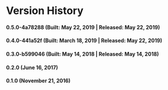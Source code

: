 # Version History


#### 0.5.0-4a78288 (Built: May 22, 2019 | Released: May 22, 2019)

#### 0.4.0-441a52f (Built: March 18, 2019 | Released: May 22, 2019)

#### 0.3.0-b599046 (Built: May 14, 2018 | Released: May 14, 2018)

#### 0.2.0 (June 16, 2017)

#### 0.1.0 (November 21, 2016)